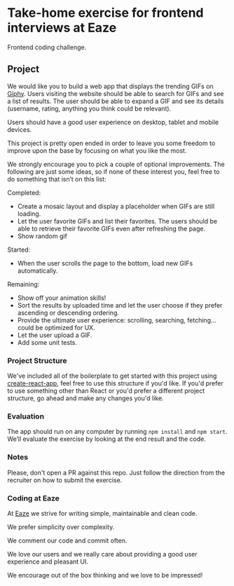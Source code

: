# Take-home exercise for frontend interviews at Eaze

Frontend coding challenge.

## Project

We would like you to build a web app that displays the trending GIFs on [Giphy](https://giphy.com/).
Users visiting the website should be able to search for GIFs and see a list of results. The user should be able to expand a GIF and see its details (username, rating, anything you think could be relevant).

Users should have a good user experience on desktop, tablet and mobile devices.

This project is pretty open ended in order to leave you some freedom to improve upon the base by focusing on what you like the most.

We strongly encourage you to pick a couple of optional improvements. The following are just some ideas, so if none of these interest you, feel free to do something that isn’t on this list:

Completed:
- Create a mosaic layout and display a placeholder when GIFs are still loading.
- Let the user favorite GIFs and list their favorites. The users should be able to retrieve their favorite GIFs even after refreshing the page.
- Show random gif

Started:
- When the user scrolls the page to the bottom, load new GIFs automatically.

Remaining:
- Show off your animation skills!
- Sort the results by uploaded time and let the user choose if they prefer ascending or descending ordering.
- Provide the ultimate user experience: scrolling, searching, fetching… could be optimized for UX.
- Let the user upload a GIF.
- Add some unit tests.


### Project Structure

We've included all of the boilerplate to get started with this project using [create-react-app](https://github.com/facebookincubator/create-react-app), feel free to use this structure if you'd like. If you'd prefer to use something other than React or you'd prefer a different project structure, go ahead and make any changes you'd like.

### Evaluation

The app should run on any computer by running `npm install` and `npm start`.
We’ll evaluate the exercise by looking at the end result and the code.

### Notes

Please, don't open a PR against this repo. Just follow the direction from the recruiter on how to submit the exercise.

### Coding at Eaze

At [Eaze](https://www.eaze.com) we strive for writing simple, maintainable and clean code.

We prefer simplicity over complexity.

We comment our code and commit often.

We love our users and we really care about providing a good user experience and pleasant UI.

We encourage out of the box thinking and we love to be impressed!

